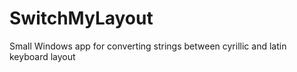 # SwitchMyLayout
 Small Windows app for converting strings between cyrillic and latin keyboard layout
